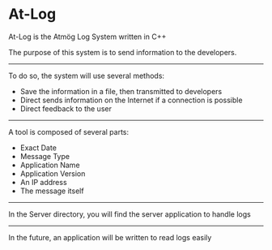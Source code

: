 ﻿At-Log
======

At-Log is the Atmög Log System written in C++ 

The purpose of this system is to send information to the developers. 

---------------------------------------------------------------------------

To do so, the system will use several methods: 

- Save the information in a file, then transmitted to developers 
- Direct sends information on the Internet if a connection is possible 
- Direct feedback to the user 

----------------------------------------------------------------------------

A tool is composed of several parts: 

- Exact Date 
- Message Type 
- Application Name 
- Application Version 
- An IP address
- The message itself

----------------------------------------------------------------------------

In the Server directory, you will find the server application to handle logs

----------------------------------------------------------------------------

In the future, an application will be written to read logs easily

